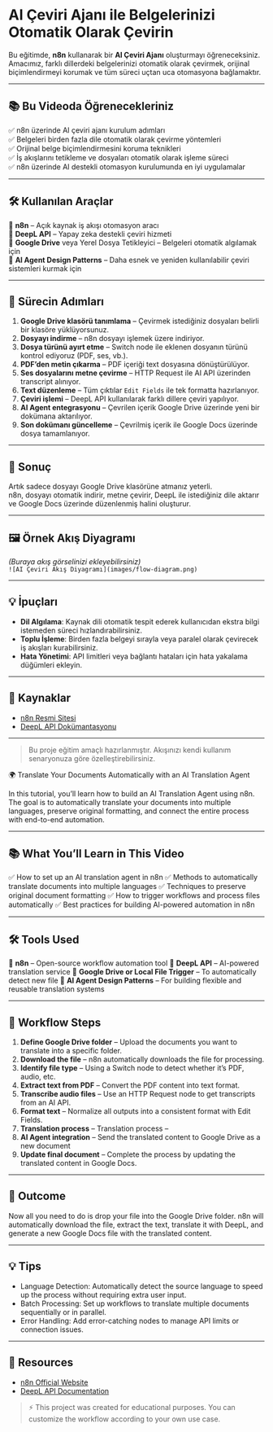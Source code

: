 # AI Çeviri Ajanı ile Belgelerinizi Otomatik Olarak Çevirin

Bu eğitimde, **n8n** kullanarak bir **AI Çeviri Ajanı** oluşturmayı öğreneceksiniz.  
Amacımız, farklı dillerdeki belgelerinizi otomatik olarak çevirmek, orijinal biçimlendirmeyi korumak ve tüm süreci uçtan uca otomasyona bağlamaktır.

---

## 📚 Bu Videoda Öğrenecekleriniz

✅ n8n üzerinde AI çeviri ajanı kurulum adımları  
✅ Belgeleri birden fazla dile otomatik olarak çevirme yöntemleri  
✅ Orijinal belge biçimlendirmesini koruma teknikleri  
✅ İş akışlarını tetikleme ve dosyaları otomatik olarak işleme süreci  
✅ n8n üzerinde AI destekli otomasyon kurulumunda en iyi uygulamalar

---

## 🛠 Kullanılan Araçlar

🔹 **n8n** – Açık kaynak iş akışı otomasyon aracı  
🔹 **DeepL API** – Yapay zeka destekli çeviri hizmeti  
🔹 **Google Drive** veya Yerel Dosya Tetikleyici – Belgeleri otomatik algılamak için  
🔹 **AI Agent Design Patterns** – Daha esnek ve yeniden kullanılabilir çeviri sistemleri kurmak için

---

## 🚀 Sürecin Adımları

1. **Google Drive klasörü tanımlama** – Çevirmek istediğiniz dosyaları belirli bir klasöre yüklüyorsunuz.  
2. **Dosyayı indirme** – n8n dosyayı işlemek üzere indiriyor.  
3. **Dosya türünü ayırt etme** – Switch node ile eklenen dosyanın türünü kontrol ediyoruz (PDF, ses, vb.).  
4. **PDF’den metin çıkarma** – PDF içeriği text dosyasına dönüştürülüyor.  
5. **Ses dosyalarını metne çevirme** – HTTP Request ile AI API üzerinden transcript alınıyor.  
6. **Text düzenleme** – Tüm çıktılar `Edit Fields` ile tek formatta hazırlanıyor.  
7. **Çeviri işlemi** – DeepL API kullanılarak farklı dillere çeviri yapılıyor.  
8. **AI Agent entegrasyonu** – Çevrilen içerik Google Drive üzerinde yeni bir dokümana aktarılıyor.  
9. **Son dokümanı güncelleme** – Çevrilmiş içerik ile Google Docs üzerinde dosya tamamlanıyor.  


---

## 🎯 Sonuç
Artık sadece dosyayı Google Drive klasörüne atmanız yeterli.  
n8n, dosyayı otomatik indirir, metne çevirir, DeepL ile istediğiniz dile aktarır ve Google Docs üzerinde düzenlenmiş halini oluşturur.  

---

## 🖼 Örnek Akış Diyagramı

*(Buraya akış görselinizi ekleyebilirsiniz)*  
`![AI Çeviri Akış Diyagramı](images/flow-diagram.png)`

---

## 💡 İpuçları

- **Dil Algılama**: Kaynak dili otomatik tespit ederek kullanıcıdan ekstra bilgi istemeden süreci hızlandırabilirsiniz.  
- **Toplu İşleme**: Birden fazla belgeyi sırayla veya paralel olarak çevirecek iş akışları kurabilirsiniz.  
- **Hata Yönetimi**: API limitleri veya bağlantı hataları için hata yakalama düğümleri ekleyin.

---

## 📂 Kaynaklar

- [n8n Resmi Sitesi](https://n8n.io)  
- [DeepL API Dokümantasyonu](https://developers.deepl.com/)  


---

> Bu proje eğitim amaçlı hazırlanmıştır. Akışınızı kendi kullanım senaryonuza göre özelleştirebilirsiniz.






🌍 Translate Your Documents Automatically with an AI Translation Agent

In this tutorial, you’ll learn how to build an AI Translation Agent using n8n.
The goal is to automatically translate your documents into multiple languages, preserve original formatting, and connect the entire process with end-to-end automation.

---

## 📚 What You’ll Learn in This Video

✅ How to set up an AI translation agent in n8n
✅ Methods to automatically translate documents into multiple languages
✅ Techniques to preserve original document formatting
✅ How to trigger workflows and process files automatically
✅ Best practices for building AI-powered automation in n8n

---

## 🛠 Tools Used

🔹 **n8n** – Open-source workflow automation tool
🔹 **DeepL API** – AI-powered translation service
🔹 **Google Drive or Local File Trigger** – To automatically detect new file
🔹 **AI Agent Design Patterns** – For building flexible and reusable translation systems

---

## 🚀 Workflow Steps
1. **Define Google Drive folder** – Upload the documents you want to translate into a specific folder.
2. **Download the file** – n8n automatically downloads the file for processing.
3. **Identify file type** – Using a Switch node to detect whether it’s PDF, audio, etc. 
4. **Extract text from PDF** – Convert the PDF content into text format. 
5. **Transcribe audio files** – Use an HTTP Request node to get transcripts from an AI API.  
6. **Format text** – Normalize all outputs into a consistent format with Edit Fields.
7. **Translation process** – Translation process –
8. **AI Agent integration** – Send the translated content to Google Drive as a new document 
9. **Update final document** – Complete the process by updating the translated content in Google Docs.

---

## 🎯 Outcome

Now all you need to do is drop your file into the Google Drive folder.
n8n will automatically download the file, extract the text, translate it with DeepL, and generate a new Google Docs file with the translated content.

---

## 💡 Tips

- Language Detection: Automatically detect the source language to speed up the process without requiring extra user input.
- Batch Processing: Set up workflows to translate multiple documents sequentially or in parallel.
- Error Handling: Add error-catching nodes to manage API limits or connection issues.

---

## 📂 Resources

- [n8n Official Website](https://n8n.io)  
- [DeepL API Documentation](https://developers.deepl.com/)  

> ⚡ This project was created for educational purposes. You can customize the workflow according to your own use case.
